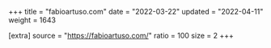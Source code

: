 +++
title = "fabioartuso.com"
date = "2022-03-22"
updated = "2022-04-11"
weight = 1643

[extra]
source = "https://fabioartuso.com/"
ratio = 100
size = 2
+++
